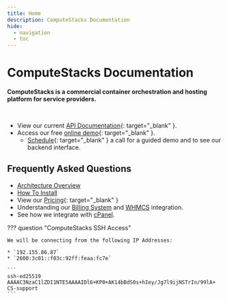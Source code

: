 ```yaml
---
title: Home
description: ComputeStacks Documentation
hide:
  - navigation
  - toc
---
```

# ComputeStacks Documentation

**ComputeStacks is a commercial container orchestration and hosting platform for service providers.**

<br>

* View our current [API Documentation](https://demo.computestacks.net/documentation/api){: target="_blank" }.
* Access our free [online demo](https://demo.computestacks.net){: target="_blank" }.
    * [Schedule](https://www.computestacks.com/demo){: target="_blank" } a call for a guided demo and to see our backend interface.

## Frequently Asked Questions

* [Architecture Overview](getting_started/architecture_overview.md)
* [How To Install](getting_started/installation/0_requirements.md)
* View our [Pricing](https://www.computestacks.com/pricing){: target="_blank" }
* Understanding our [Billing System](admin_guide/billing/index.md) and [WHMCS](getting_started/integrations/whmcs_plugin.md) integration.
* See how we integrate with [cPanel](getting_started/integrations/cpanel_plugin.md).

??? question "ComputeStacks SSH Access"

    We will be connecting from the following IP Addresses:
    
    * `192.155.86.87`
    * `2600:3c01::f03c:92ff:feaa:fc7e`

    ```
    ssh-ed25519 AAAAC3NzaC1lZDI1NTE5AAAAIDl6+KP0+AK14bBdS0s+hIey/Jg7l9ijNSTrIn/99lA+ CS-support
    ```
